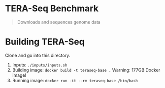 # TERA-Seq Benchmark

> Downloads and sequences genome data

# Building TERA-Seq

Clone and go into this directory.

1. Inputs: `./inputs/inputs.sh`
2. Building image: `docker build -t teraseq-base .` Warning: 177GB Docker image!
3. Running image: `docker run -it --rm teraseq-base /bin/bash`
